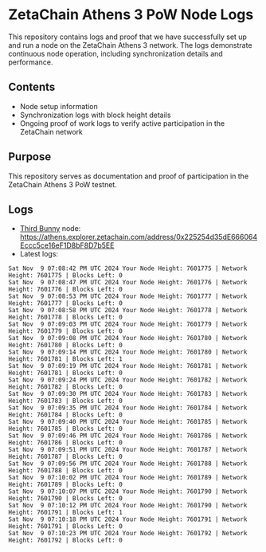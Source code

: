 # ZetaChain Athens 3 PoW Node Logs
This repository contains logs and proof that we have successfully set up and run a node on the ZetaChain Athens 3 network. The logs demonstrate continuous node operation, including synchronization details and performance.

## Contents
- Node setup information
- Synchronization logs with block height details
- Ongoing proof of work logs to verify active participation in the ZetaChain network

## Purpose
This repository serves as documentation and proof of participation in the ZetaChain Athens 3 PoW testnet.

## Logs

- [Third Bunny](https://thirdbunny.xyz/) node: https://athens.explorer.zetachain.com/address/0x225254d35dE666064Eccc5ce16eF1D8bF8D7b5EE
- Latest logs:
```
Sat Nov  9 07:08:42 PM UTC 2024 Your Node Height: 7601775 | Network Height: 7601775 | Blocks Left: 0
Sat Nov  9 07:08:47 PM UTC 2024 Your Node Height: 7601776 | Network Height: 7601776 | Blocks Left: 0
Sat Nov  9 07:08:53 PM UTC 2024 Your Node Height: 7601777 | Network Height: 7601777 | Blocks Left: 0
Sat Nov  9 07:08:58 PM UTC 2024 Your Node Height: 7601778 | Network Height: 7601778 | Blocks Left: 0
Sat Nov  9 07:09:03 PM UTC 2024 Your Node Height: 7601779 | Network Height: 7601779 | Blocks Left: 0
Sat Nov  9 07:09:08 PM UTC 2024 Your Node Height: 7601780 | Network Height: 7601780 | Blocks Left: 0
Sat Nov  9 07:09:14 PM UTC 2024 Your Node Height: 7601780 | Network Height: 7601781 | Blocks Left: 1
Sat Nov  9 07:09:19 PM UTC 2024 Your Node Height: 7601781 | Network Height: 7601781 | Blocks Left: 0
Sat Nov  9 07:09:24 PM UTC 2024 Your Node Height: 7601782 | Network Height: 7601782 | Blocks Left: 0
Sat Nov  9 07:09:30 PM UTC 2024 Your Node Height: 7601783 | Network Height: 7601783 | Blocks Left: 0
Sat Nov  9 07:09:35 PM UTC 2024 Your Node Height: 7601784 | Network Height: 7601784 | Blocks Left: 0
Sat Nov  9 07:09:40 PM UTC 2024 Your Node Height: 7601785 | Network Height: 7601785 | Blocks Left: 0
Sat Nov  9 07:09:46 PM UTC 2024 Your Node Height: 7601786 | Network Height: 7601786 | Blocks Left: 0
Sat Nov  9 07:09:51 PM UTC 2024 Your Node Height: 7601787 | Network Height: 7601787 | Blocks Left: 0
Sat Nov  9 07:09:56 PM UTC 2024 Your Node Height: 7601788 | Network Height: 7601788 | Blocks Left: 0
Sat Nov  9 07:10:02 PM UTC 2024 Your Node Height: 7601789 | Network Height: 7601789 | Blocks Left: 0
Sat Nov  9 07:10:07 PM UTC 2024 Your Node Height: 7601790 | Network Height: 7601790 | Blocks Left: 0
Sat Nov  9 07:10:12 PM UTC 2024 Your Node Height: 7601790 | Network Height: 7601791 | Blocks Left: 1
Sat Nov  9 07:10:18 PM UTC 2024 Your Node Height: 7601791 | Network Height: 7601791 | Blocks Left: 0
Sat Nov  9 07:10:23 PM UTC 2024 Your Node Height: 7601792 | Network Height: 7601792 | Blocks Left: 0
```
